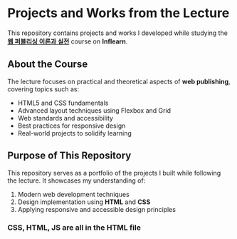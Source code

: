 # Projects and Works from the Lecture

This repository contains projects and works I developed while studying the **[웹 퍼블리싱 이론과 실전](https://www.inflearn.com/course/%EC%9B%B9-%ED%8D%BC%EB%B8%94%EB%A6%AC%EC%8B%B1-%EC%9D%B4%EB%A1%A0-%EC%8B%A4%EC%A0%84/dashboard)** course on **Inflearn**.

## About the Course

The lecture focuses on practical and theoretical aspects of **web publishing**, covering topics such as:

- HTML5 and CSS fundamentals
- Advanced layout techniques using Flexbox and Grid
- Web standards and accessibility
- Best practices for responsive design
- Real-world projects to solidify learning

## Purpose of This Repository

This repository serves as a portfolio of the projects I built while following the lecture. It showcases my understanding of:

1. Modern web development techniques
2. Design implementation using **HTML** and **CSS**
3. Applying responsive and accessible design principles

### CSS, HTML, JS are all in the HTML file